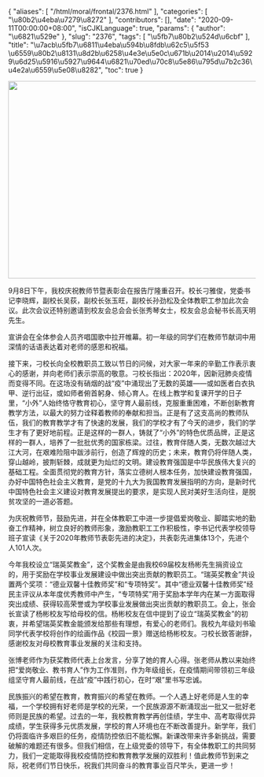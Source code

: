 {
    "aliases": [
        "/html/moral/frontal/2376.html"
    ],
    "categories": [
        "\u80b2\u4eba\u7279\u8272"
    ],
    "contributors": [],
    "date": "2020-09-11T00:00:00+08:00",
    "isCJKLanguage": true,
    "params": {
        "author": "\u6821\u529e"
    },
    "slug": "2376",
    "tags": [
        "\u5fb7\u80b2\u524d\u6cbf"
    ],
    "title": "\u7acb\u5fb7\u6811\u4eba\u594b\u8fdb\u62c5\u5f53  \u6559\u80b2\u8131\u8d2b\u6258\u4e3e\u5e0c\u671b\u2014\u2014\u5929\u6d25\u5916\u5927\u9644\u6821\u70ed\u70c8\u5e86\u795d\u7b2c36\u4e2a\u6559\u5e08\u8282",
    "toc": true
}


<img
    src="https://cdn.tfls.online/mirror/full/f927b4a0cbd69c39e989ac43522d92e0154a5b21.jpg"
    style="display:block;margin-left:auto;margin-right:auto;"
    decoding="async"
    fetchpriority="auto"
    loading="lazy"
    height="401"
    width="600"
/>




  





 9月8日下午，我校庆祝教师节暨表彰会在报告厅隆重召开。校长刁雅俊，党委书记李晓辉，副校长吴荻，副校长张玉旺，副校长孙劲松及全体教职工参加此次会议。此次会议还特别邀请到校友会总会会长张秀琴女士，校友会总会秘书长高天明先生。




宣讲会在全体参会人员齐唱国歌中拉开帷幕。初一年级的同学们在教师节献词中用深情的话语表达着对老师的感恩和祝福。




 接下来，刁校长向全校教职员工致以节日的问候，对大家一年来的辛勤工作表示衷心的感谢，并向老师们表示崇高的敬意。刁校长指出：2020年，因新冠肺炎疫情而变得不同。在这场没有硝烟的战“疫”中涌现出了无数的英雄——或如医者白衣执甲、逆行出征，或如师者俯首躬身、倾心育人。在线上教学和复课开学的日子里，“小外”人始终恪守教育初心，坚守育人最前线，克服重重困难，不断创新教育教学方法，以最大的努力诠释着教师的奉献和担当。正是有了这支高尚的教师队伍，我们的教育教学才有了快速的发展，我们的学校才有了今天的进步，我们的学生才有了更好地前程。正是这样的一群人，铸就了“小外”的特色优质品牌，正是这样的一群人，培养了一批批优秀的国家栋梁。过往，教育伴随人类，无数次越过大江大河，在艰难险阻中跋涉前行，创造了辉煌的历史；未来，教育仍将伴随人类，穿山越岭，披荆斩棘，成就更为灿烂的文明。建设教育强国是中华民族伟大复兴的基础工程。全面贯彻党的教育方针，落实立德树人根本任务，加快建设教育强国，办好中国特色社会主义教育，是党的十九大为我国教育发展指明的方向，是新时代中国特色社会主义建设对教育发展提出的要求，是实现人民对美好生活向往，是脱贫攻坚的一道必答题。




 为庆祝教师节，鼓励先进，并在全体教职工中进一步提倡爱岗敬业、脚踏实地的勤奋工作精神，树立良好的教师形象，激励教职工工作积极性，李书记代表学校领导班子宣读《关于2020年教师节表彰先进的决定》，共表彰先进集体13个，先进个人101人次。




今年我校设立“瑞英奖教金”，这个奖教金是由我校69届校友杨彬先生捐资设立的，用于奖励在学校事业发展建设中做出突出贡献的教职员工。“瑞英奖教金”共设置两个奖项：“德业双馨十佳教师奖”和“专项特奖”。其中“德业双馨十佳教师奖”经民主评议从本年度优秀教师中产生，“专项特奖”用于奖励本学年内在某一方面取得突出成绩、获得较高荣誉或为学校事业发展做出突出贡献的教职员工。会上，张会长宣读了杨彬校友写给母校的信。杨彬校友在信中提到了设立“瑞英奖教金”的初衷，并希望瑞英奖教金能颁发给那些有理想，有爱心的老师们。我校九年级刘书瑜同学代表学校将创作的绘画作品《校园一景》赠送给杨彬校友。刁校长致答谢辞，感谢校友对母校教育事业发展的关注和支持。




张博老师作为获奖教师代表上台发言，分享了她的育人心得。张老师从教以来始终把“爱岗敬业、教书育人”作为工作准则，作为年级组长，在疫情期间带领初三年级组坚守育人最前线，在战“疫”中践行初心，在时“艰”里书写忠诚。




 民族振兴的希望在教育，教育振兴的希望在教师。一个人遇上好老师是人生的幸福，一个学校拥有好老师是学校的光荣，一个民族源源不断涌现出一批又一批好老师则是民族的希望。过去的一年，我校教育教学再创佳绩，学生中、高考取得优异成绩，学生获得多元优质发展，学校的育人环境也在不断改善提升。新学年，我们仍将面临许多艰巨的任务，疫情防控依旧不能松懈。新课改带来许多新挑战，需要破解的难题还有很多。但我们相信，在上级党委的领导下，有全体教职工的共同努力，我们一定能取得我校疫情防控和教育教学发展的双胜利！值此教师节到来之际，祝老师们节日快乐，祝我们共同奋斗的教育事业百尺竿头，更进一步！




  




